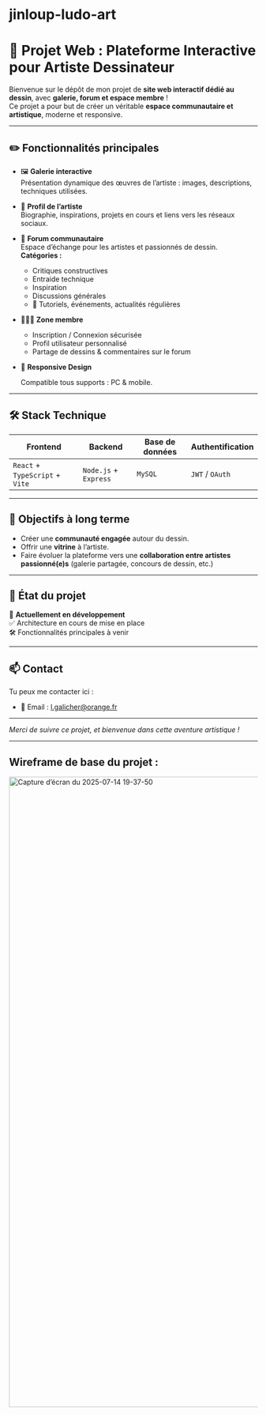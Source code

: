 # jinloup-ludo-art

# 🎨 Projet Web : Plateforme Interactive pour Artiste Dessinateur

Bienvenue sur le dépôt de mon projet de **site web interactif dédié au dessin**, avec **galerie, forum et espace membre** !  
Ce projet a pour but de créer un véritable **espace communautaire et artistique**, moderne et responsive.

---

## ✏️ Fonctionnalités principales

- 🖼️ **Galerie interactive**  
  Présentation dynamique des œuvres de l’artiste : images, descriptions, techniques utilisées.

- 👤 **Profil de l’artiste**  
  Biographie, inspirations, projets en cours et liens vers les réseaux sociaux.

- 💬 **Forum communautaire**  
  Espace d’échange pour les artistes et passionnés de dessin.  
  **Catégories :**  
  - Critiques constructives  
  - Entraide technique  
  - Inspiration  
  - Discussions générales  
  - 🎯 Tutoriels, événements, actualités régulières

- 🧑‍🤝‍🧑 **Zone membre**  
  - Inscription / Connexion sécurisée  
  - Profil utilisateur personnalisé  
  - Partage de dessins & commentaires sur le forum

- 📱 **Responsive Design**
  
  Compatible tous supports : PC & mobile.

---

## 🛠️ Stack Technique

| Frontend | Backend | Base de données | Authentification |
|----------|---------|------------------|------------------|
| `React` + `TypeScript` + `Vite` | `Node.js` + `Express` | `MySQL` | `JWT` / `OAuth` |

---

## 📌 Objectifs à long terme

- Créer une **communauté engagée** autour du dessin.  
- Offrir une **vitrine** à l’artiste.  
- Faire évoluer la plateforme vers une **collaboration entre artistes passionné(e)s** (galerie partagée, concours de dessin, etc.)

---

## 🚧 État du projet

📌 **Actuellement en développement**  
✅ Architecture en cours de mise en place  
🛠️ Fonctionnalités principales à venir

---

## 📫 Contact

Tu peux me contacter ici :  
- 📧 Email : l.galicher@orange.fr

---

*Merci de suivre ce projet, et bienvenue dans cette aventure artistique !*

---

## Wireframe de base du projet :

<img width="1292" height="1276" alt="Capture d’écran du 2025-07-14 19-37-50" src="https://github.com/user-attachments/assets/d799c8f6-e2df-4563-b127-9cc924243ebf" />

